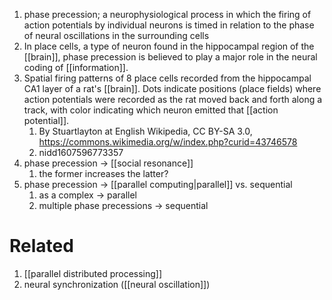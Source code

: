 1. phase precession; a neurophysiological process in which the firing of action potentials by individual neurons is timed in relation to the phase of neural oscillations in the surrounding cells
2. In place cells, a type of neuron found in the hippocampal region of the [[brain]], phase precession is believed to play a major role in the neural coding of [[information]].
3. Spatial firing patterns of 8 place cells recorded from the hippocampal CA1 layer of a rat's [[brain]]. Dots indicate positions (place fields) where action potentials were recorded as the rat moved back and forth along a track, with color indicating which neuron emitted that [[action potential]].
	1. By Stuartlayton at English Wikipedia, CC BY-SA 3.0, https://commons.wikimedia.org/w/index.php?curid=43746578
	2. nidd1607596773357
4. phase precession → [[social resonance]]
	1. the former increases the latter?
5. phase precession → [[parallel computing|parallel]] vs. sequential
	1. as a complex → parallel
	2. multiple phase precessions → sequential

# Related
1. [[parallel distributed processing]]
2. neural synchronization ([[neural oscillation]])